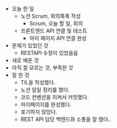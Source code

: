 - 오늘 한 일
  - 노션 Scrum, 회의록록 작성
    - Scrum, 오늘 할 일, 회의
  - 프론트엔드 API 연결 및 테스트
    - 마이 페이지 API 연결 완성
- 문제가 있었던 것
  - RESTAPI 수정이 있었음음
- 새로 배운 것
- 아직 잘 모르는 것, 부족한 것
- 잘 한 것
  - TIL을 작성했다.
  - 노션 일일 정리를 했다.
  - 코드 컨벤션을 지켜서 커밋했다.
  - 마이페이지를 완성했다.
  - 포기하지 않았다.
  - REST API 담당 백엔드와 소통을 잘 했다..
